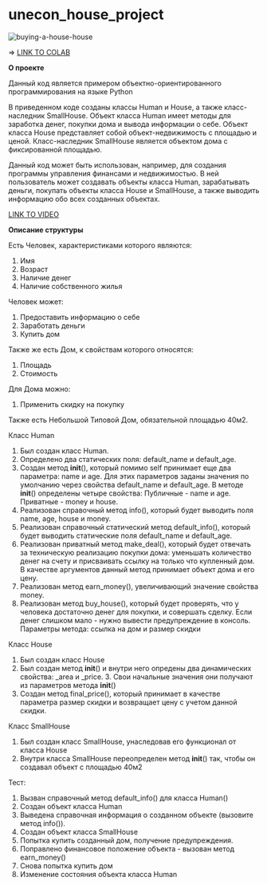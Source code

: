 # unecon_house_project
![buying-a-house-house](https://github.com/deltaoutloud/unecon_house_project/assets/133055202/7b34d0f9-ea6b-41f7-9a50-e789f5a7bfea)

=> [LINK TO COLAB](https://colab.research.google.com/drive/1llTDuBpZe8RkOJrQOgScB_OT4x5UVyL6?usp=sharing)

**О проекте**

Данный код является примером объектно-ориентированного программирования на языке Python

В приведенном коде созданы классы Human и House, а также класс-наследник SmallHouse. Объект класса Human имеет методы для заработка денег, покупки дома и вывода информации о себе. Объект класса House представляет собой объект-недвижимость с площадью и ценой. Класс-наследник SmallHouse является объектом дома с фиксированной площадью.

Данный код может быть использован, например, для создания программы управления финансами и недвижимостью. В ней пользователь может создавать объекты класса Human, зарабатывать деньги, покупать объекты класса House и SmallHouse, а также выводить информацию обо всех созданных объектах.

[LINK TO VIDEO](https://drive.google.com/file/d/1FUIEz7jQLU_C5zk7r9DztGhG_TXBW2A3/view?usp=share_link)

**Описание структуры**

Есть Человек, характеристиками которого являются:
1. Имя
2. Возраст
3. Наличие денег
4. Наличие собственного жилья

Человек может:
1. Предоставить информацию о себе 
2. Заработать деньги
3. Купить дом

Также же есть Дом, к свойствам которого относятся:
1. Площадь
2. Стоимость

Для Дома можно:
1. Применить скидку на покупку

Также есть Небольшой Типовой Дом, обязательной площадью 40м2.

Класс Human

1. Был создан класс Human. 
2. Определено два статических поля: default_name и default_age.
3. Создан метод __init__(), который помимо self принимает еще два параметра: name и age. Для этих параметров заданы значения по умолчанию через свойства default_name и default_age. В методе __init__() определены четыре свойства: Публичные - name и age. Приватные - money и house.
4. Реализован справочный метод info(), который будет выводить поля name, age, house и money.
5. Реализован справочный статический метод default_info(), который будет выводить статические поля default_name и default_age.
6. Реализован приватный метод make_deal(), который будет отвечать за техническую реализацию покупки дома: уменьшать количество денег на счету и присваивать ссылку на только что купленный дом. В качестве аргументов данный метод принимает объект дома и его цену.
7. Реализован метод earn_money(), увеличивающий значение свойства money.
8. Реализован метод buy_house(), который будет проверять, что у человека достаточно денег для покупки, и совершать сделку. Если денег слишком мало - нужно вывести предупреждение в консоль. Параметры метода: ссылка на дом и размер скидки


Класс House

1. Был создан класс House
2. Был создан метод __init__() и  внутри него опредены два динамических свойства: _area и _price. 3. Свои начальные значения они получают из параметров метода __init__() 
4. Создан метод final_price(), который принимает в качестве параметра размер скидки и возвращает цену с учетом данной скидки.


Класс SmallHouse

1. Был создан класс SmallHouse, унаследовав его функционал от класса House
2. Внутри класса SmallHouse переопределен метод __init__() так, чтобы он создавал объект с площадью 40м2


Тест:

1. Вызван справочный метод  default_info() для класса Human()
2. Создан объект класса Human
3. Выведена справочная информация о созданном объекте (вызовите метод info()).
4. Создан объект класса SmallHouse
5. Попытка купить созданный дом, получение предупреждения.
6. Поправлено финансовое положение объекта - вызован метод earn_money()
7. Снова попытка купить дом
8. Изменение состояния объекта класса Human
